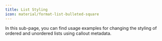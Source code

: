 ```yaml
---
title: List Styling
icon: material/format-list-bulleted-square
---
```


In this sub-page, you can find usage examples for changing the styling of ordered and unordered lists using callout metadata.